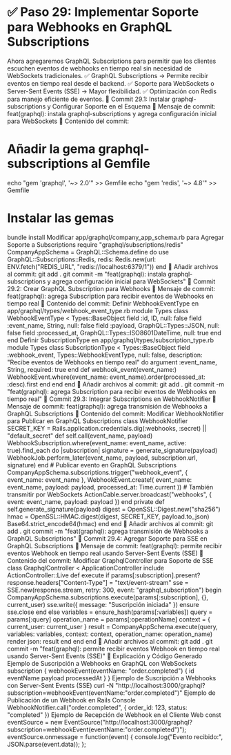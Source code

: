 # ✅ Paso 29: Implementar Soporte para Webhooks en GraphQL Subscriptions

Ahora agregaremos GraphQL Subscriptions para permitir que los clientes escuchen eventos de webhooks en tiempo real sin necesidad de WebSockets tradicionales.
✅ GraphQL Subscriptions → Permite recibir eventos en tiempo real desde el backend.
✅ Soporte para WebSockets o Server-Sent Events (SSE) → Mayor flexibilidad.
✅ Optimización con Redis para manejo eficiente de eventos.
📌 Commit 29.1: Instalar graphql-subscriptions y Configurar Soporte en el Esquema
🔹 Mensaje de commit:
feat(graphql): instala graphql-subscriptions y agrega configuración inicial para WebSockets
🔹 Contenido del commit:
# Añadir la gema graphql-subscriptions al Gemfile
echo "gem 'graphql', '~> 2.0'" >> Gemfile
echo "gem 'redis', '~> 4.8'" >> Gemfile
# Instalar las gemas
bundle install
Modificar app/graphql/company_app_schema.rb para Agregar Soporte a Subscriptions
require "graphql/subscriptions/redis"
CompanyAppSchema = GraphQL::Schema.define do
use GraphQL::Subscriptions::Redis, redis: Redis.new(url: ENV.fetch("REDIS_URL", "redis://localhost:6379/1"))
end
🔹 Añadir archivos al commit:
git add .
git commit -m "feat(graphql): instala graphql-subscriptions y agrega configuración inicial para WebSockets"
📌 Commit 29.2: Crear GraphQL Subscription para Webhooks
🔹 Mensaje de commit:
feat(graphql): agrega Subscription para recibir eventos de Webhooks en tiempo real
🔹 Contenido del commit:
Definir WebhookEventType en app/graphql/types/webhook_event_type.rb
module Types
class WebhookEventType < Types::BaseObject
field :id, ID, null: false
field :event_name, String, null: false
field :payload, GraphQL::Types::JSON, null: false
field :processed_at, GraphQL::Types::ISO8601DateTime, null: true
end
end
Definir SubscriptionType en app/graphql/types/subscription_type.rb
module Types
class SubscriptionType < Types::BaseObject
field :webhook_event, Types::WebhookEventType, null: false, description: "Recibe eventos de Webhooks en tiempo real" do
argument :event_name, String, required: true
end
    def webhook_event(event_name:)
      WebhookEvent.where(event_name: event_name).order(processed_at: :desc).first
    end
end
end
🔹 Añadir archivos al commit:
git add .
git commit -m "feat(graphql): agrega Subscription para recibir eventos de Webhooks en tiempo real"
📌 Commit 29.3: Integrar Subscriptions en WebhookNotifier
🔹 Mensaje de commit:
feat(graphql): agrega transmisión de Webhooks a GraphQL Subscriptions
🔹 Contenido del commit:
Modificar WebhookNotifier para Publicar en GraphQL Subscriptions
class WebhookNotifier
SECRET_KEY = Rails.application.credentials.dig(:webhooks, :secret) || "default_secret"
def self.call(event_name, payload)
WebhookSubscription.where(event_name: event_name, active: true).find_each do |subscription|
signature = generate_signature(payload)
WebhookJob.perform_later(event_name, payload, subscription.url, signature)
end
    # Publicar evento en GraphQL Subscriptions
    CompanyAppSchema.subscriptions.trigger("webhook_event", { event_name: event_name }, WebhookEvent.create!(
      event_name: event_name,
      payload: payload,
      processed_at: Time.current
    ))
    # También transmitir por WebSockets
    ActionCable.server.broadcast("webhooks", { event: event_name, payload: payload })
end
private
def self.generate_signature(payload)
digest = OpenSSL::Digest.new("sha256")
hmac = OpenSSL::HMAC.digest(digest, SECRET_KEY, payload.to_json)
Base64.strict_encode64(hmac)
end
end
🔹 Añadir archivos al commit:
git add .
git commit -m "feat(graphql): agrega transmisión de Webhooks a GraphQL Subscriptions"
📌 Commit 29.4: Agregar Soporte para SSE en GraphQL Subscriptions
🔹 Mensaje de commit:
feat(graphql): permite recibir eventos Webhook en tiempo real usando Server-Sent Events (SSE)
🔹 Contenido del commit:
Modificar GraphqlController para Soporte de SSE
class GraphqlController < ApplicationController
include ActionController::Live
def execute
if params[:subscription].present?
response.headers["Content-Type"] = "text/event-stream"
sse = SSE.new(response.stream, retry: 300, event: "graphql_subscription")
      begin
        CompanyAppSchema.subscriptions.execute(params[:subscription], {}, current_user)
        sse.write({ message: "Suscripción iniciada" })
      ensure
        sse.close
      end
    else
      variables = ensure_hash(params[:variables])
      query = params[:query]
      operation_name = params[:operationName]
      context = { current_user: current_user }
      result = CompanyAppSchema.execute(query, variables: variables, context: context, operation_name: operation_name)
      render json: result
    end
end
end
🔹 Añadir archivos al commit:
git add .
git commit -m "feat(graphql): permite recibir eventos Webhook en tiempo real usando Server-Sent Events (SSE)"
📝 Explicación y Código Generado
Ejemplo de Suscripción a Webhooks en GraphQL con WebSockets
subscription {
webhookEvent(eventName: "order.completed") {
id
eventName
payload
processedAt
}
}
Ejemplo de Suscripción a Webhooks con Server-Sent Events (SSE)
curl -N "http://localhost:3000/graphql?subscription=webhookEvent(eventName:\"order.completed\")"
Ejemplo de Publicación de un Webhook en Rails Console
WebhookNotifier.call("order.completed", { order_id: 123, status: "completed" })
Ejemplo de Recepción de Webhook en el Cliente Web
const eventSource = new EventSource("http://localhost:3000/graphql?subscription=webhookEvent(eventName:\"order.completed\")");
eventSource.onmessage = function(event) {
console.log("Evento recibido:", JSON.parse(event.data));
};
